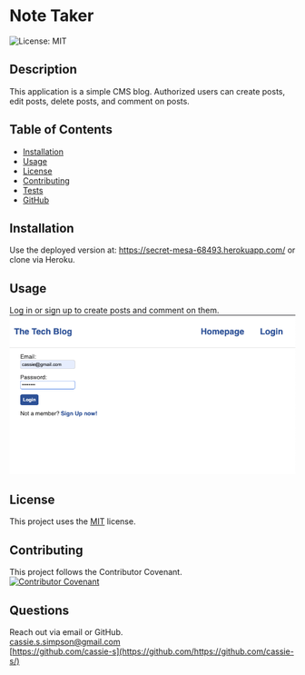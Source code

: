 # Note Taker
  ![License: MIT](https://img.shields.io/badge/License-MIT-yellow.svg)
  ## Description
  This application is a simple CMS blog. Authorized users can create posts, edit posts, delete posts, and comment on posts.

  
  ## Table of Contents
  * [Installation](#installation)
  * [Usage](#usage)
  * [License](#license)
  * [Contributing](#contributing)
  * [Tests](#tests)
  * [GitHub](#github)


  ## Installation
  Use the deployed version at: https://secret-mesa-68493.herokuapp.com/ or clone via Heroku.


  ## Usage
  Log in or sign up to create posts and comment on them.  
  ![Screenshot of Application](screenshot.png)

  ## License
    
  This project uses  the [MIT](https://opensource.org/licenses/MIT) license.

  ## Contributing
  This project follows the Contributor Covenant.  
  [![Contributor Covenant](https://img.shields.io/badge/Contributor%20Covenant-2.1-4baaaa.svg)](code_of_conduct.md)

  ## Questions
  Reach out via email or GitHub.  
  cassie.s.simpson@gmail.com  
  [https://github.com/cassie-s](https://github.com/https://github.com/cassie-s/)
